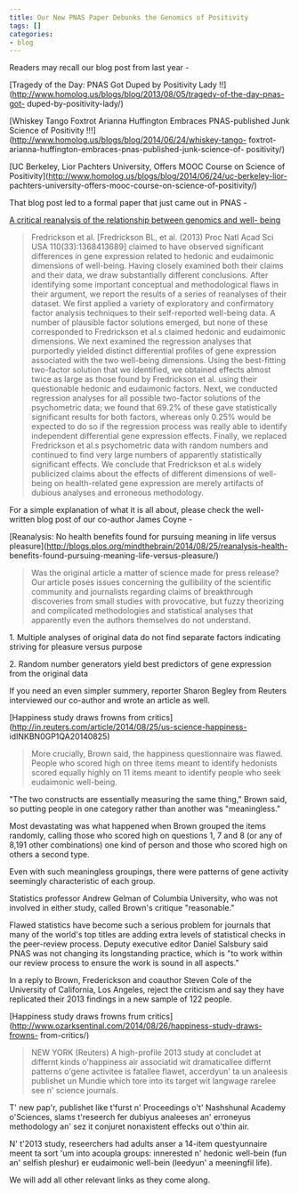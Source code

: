 ```yaml
---
title: Our New PNAS Paper Debunks the Genomics of Positivity
tags: []
categories:
- blog
---
```

Readers may recall our blog post from last year -
<!--more-->

[Tragedy of the Day: PNAS Got Duped by Positivity Lady
!!](http://www.homolog.us/blogs/blog/2013/08/05/tragedy-of-the-day-pnas-got-
duped-by-positivity-lady/)

[Whiskey Tango Foxtrot Arianna Huffington Embraces PNAS-published Junk Science
of Positivity !!!](http://www.homolog.us/blogs/blog/2014/06/24/whiskey-tango-
foxtrot-arianna-huffington-embraces-pnas-published-junk-science-of-
positivity/)

[UC Berkeley, Lior Pachters University, Offers MOOC Course on Science of
Positivity](http://www.homolog.us/blogs/blog/2014/06/24/uc-berkeley-lior-
pachters-university-offers-mooc-course-on-science-of-positivity/)

That blog post led to a formal paper that just came out in PNAS -

[A critical reanalysis of the relationship between genomics and well-
being](http://www.pnas.org/content/early/2014/08/21/1407057111.abstract)

> Fredrickson et al. [Fredrickson BL, et al. (2013) Proc Natl Acad Sci USA
110(33):1368413689] claimed to have observed significant differences in gene
expression related to hedonic and eudaimonic dimensions of well-being. Having
closely examined both their claims and their data, we draw substantially
different conclusions. After identifying some important conceptual and
methodological flaws in their argument, we report the results of a series of
reanalyses of their dataset. We first applied a variety of exploratory and
confirmatory factor analysis techniques to their self-reported well-being
data. A number of plausible factor solutions emerged, but none of these
corresponded to Fredrickson et al.s claimed hedonic and eudaimonic dimensions.
We next examined the regression analyses that purportedly yielded distinct
differential profiles of gene expression associated with the two well-being
dimensions. Using the best-fitting two-factor solution that we identified, we
obtained effects almost twice as large as those found by Fredrickson et al.
using their questionable hedonic and eudaimonic factors. Next, we conducted
regression analyses for all possible two-factor solutions of the psychometric
data; we found that 69.2% of these gave statistically significant results for
both factors, whereas only 0.25% would be expected to do so if the regression
process was really able to identify independent differential gene expression
effects. Finally, we replaced Fredrickson et al.s psychometric data with
random numbers and continued to find very large numbers of apparently
statistically significant effects. We conclude that Fredrickson et al.s widely
publicized claims about the effects of different dimensions of well-being on
health-related gene expression are merely artifacts of dubious analyses and
erroneous methodology.

For a simple explanation of what it is all about, please check the well-
written blog post of our co-author James Coyne -

[Reanalysis: No health benefits found for pursuing meaning in life versus
pleasure](http://blogs.plos.org/mindthebrain/2014/08/25/reanalysis-health-
benefits-found-pursuing-meaning-life-versus-pleasure/)

> Was the original article a matter of science made for press release? Our
article poses issues concerning the gullibility of the scientific community
and journalists regarding claims of breakthrough discoveries from small
studies with provocative, but fuzzy theorizing and complicated methodologies
and statistical analyses that apparently even the authors themselves do not
understand.

1\. Multiple analyses of original data do not find separate factors indicating
striving for pleasure versus purpose

2\. Random number generators yield best predictors of gene expression from the
original data

If you need an even simpler summery, reporter Sharon Begley from Reuters
interviewed our co-author and wrote an article as well.

[Happiness study draws frowns from
critics](http://in.reuters.com/article/2014/08/25/us-science-happiness-
idINKBN0GP1QA20140825)

> More crucially, Brown said, the happiness questionnaire was flawed. People
who scored high on three items meant to identify hedonists scored equally
highly on 11 items meant to identify people who seek eudaimonic well-being.

"The two constructs are essentially measuring the same thing," Brown said, so
putting people in one category rather than another was "meaningless."

Most devastating was what happened when Brown grouped the items randomly,
calling those who scored high on questions 1, 7 and 8 (or any of 8,191 other
combinations) one kind of person and those who scored high on others a second
type.

Even with such meaningless groupings, there were patterns of gene activity
seemingly characteristic of each group.

Statistics professor Andrew Gelman of Columbia University, who was not
involved in either study, called Brown's critique "reasonable."

Flawed statistics have become such a serious problem for journals that many of
the world's top titles are adding extra levels of statistical checks in the
peer-review process. Deputy executive editor Daniel Salsbury said PNAS was not
changing its longstanding practice, which is "to work within our review
process to ensure the work is sound in all aspects."

In a reply to Brown, Frederickson and coauthor Steven Cole of the University
of California, Los Angeles, reject the criticism and say they have replicated
their 2013 findings in a new sample of 122 people.

[Happiness study draws frowns frum
critics](http://www.ozarksentinal.com/2014/08/26/happiness-study-draws-frowns-
from-critics/)

> NEW YORK (Reuters) A high-profile 2013 study at concludet at differnt kinds
o'happiness air associatid wit dramaticallee differnt patterns o'gene
activitee is fatallee flawet, accerdyun' ta un analeesis publishet un Mundie
which tore into its target wit langwage rarelee see n' science journals.

T' new pap'r, publishet like t'furst n' Proceedings o't' Nashshunal Academy
o'Sciences, slams t'reseerch fer dubiyus analeeses an' erroneyus methodology
an' sez it conjuret nonaxistent effecks out o'thin air.

N' t'2013 study, reseerchers had adults anser a 14-item questyunnaire meent ta
sort 'um into acoupla groups: innerested n' hedonic well-bein (fun an' selfish
pleshur) er eudaimonic well-bein (leedyun' a meeningfil life).

We will add all other relevant links as they come along.

